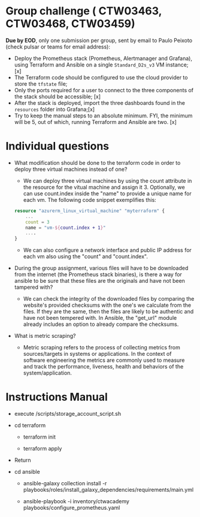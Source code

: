 # Group challenge ( CTW03463, CTW03468, CTW03459)
**Due by EOD**, only one submission per group, sent by email to Paulo Peixoto (check pulsar or teams for email address):
- Deploy the Prometheus stack (Prometheus, Alertmanager and Grafana), using Terraform and Ansible on a single `Standard_D2s_v3` VM instance; [x]
- The Terraform code should be configured to use the cloud provider to store the `tfstate` file;
- Only the ports required for a user to connect to the three components of the stack should be accessible; [x]
- After the stack is deployed, import the three dashboards found in the `resources` folder into Grafana;[x]
- Try to keep the manual steps to an absolute minimum. FYI, the minimum will be 5, out of which, running Terraform and Ansible are two. [x]


# Individual questions
- What modification should be done to the terraform code in order to deploy three virtual machines instead of one?  
    - We can deploy three virtual machines by using the count attribute in the resource for the vitual machine and assign it 3. Optionally, we can use count.index inside the "name" to provide a unique name for each vm. The following code snippet exemplifies this:
    ```terraform
    resource "azurerm_linux_virtual_machine" "myterraform" {
        ...
        count = 3
        name = "vm-${count.index + 1}"
        ....
    }
    ```

    - We can also configure a network interface and public IP address for each vm also using the "count" and "count.index".
 

- During the group assignment, various files will have to be downloaded from the internet (the Prometheus stack binaries), is there a way for ansible to be sure that these files are the originals and have not been tampered with?

    - We can check the integrity of the downloaded files by comparing the website's provided checksums with the one's we calculate from the files. If they are the same, then the files are likely to be authentic and have not been tempered with. In Ansible, the "get_url" module already includes an option to already compare the checksums.

- What is metric scraping?
    - Metric scraping refers to the process of collecting metrics from sources/targets in systems or applications. In the context of software engineering the metrics are commonly used to measure and track the performance, liveness, health and behaviors of the system/application.

# Instructions Manual
- execute /scripts/storage_account_script.sh

- cd terraform

    - terraform init

    - terraform apply

- Return

- cd ansible
    - ansible-galaxy collection install -r playbooks/roles/install_galaxy_dependencies/requirements/main.yml 
    
    - ansible-playbook -i inventory/ctwacademy playbooks/configure_prometheus.yaml

